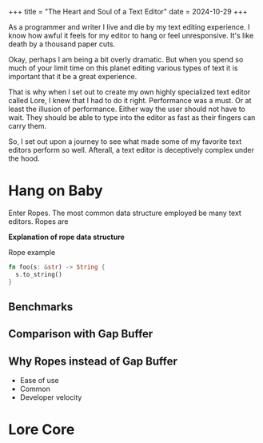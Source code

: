 +++
title = "The Heart and Soul of a Text Editor"
date = 2024-10-29
+++

As a programmer and writer I live and die by my text editing experience. I know how awful it feels for my editor to hang or feel unresponsive.
It's like death by a thousand paper cuts.

Okay, perhaps I am being a bit overly dramatic. But when you spend so much of your limit time on this planet editing various types of text
it is important that it be a great experience.

That is why when I set out to create my own highly specialized text editor called Lore, I knew that I had to do it right. Performance was a must.
Or at least the illusion of performance. Either way the user should not have to wait. They should be able to type into the editor as fast as their fingers can carry them.

So, I set out upon a journey to see what made some of my favorite text editors perform so well. Afterall, a text editor is deceptively complex under the hood.

# Hang on Baby

Enter Ropes. The most common data structure employed be many text editors. Ropes are

**Explanation of rope data structure**

Rope example

```rs
fn foo(s: &str) -> String {
  s.to_string()
}
```

## Benchmarks

## Comparison with Gap Buffer

## Why Ropes instead of Gap Buffer

- Ease of use
- Common
- Developer velocity

# Lore Core

